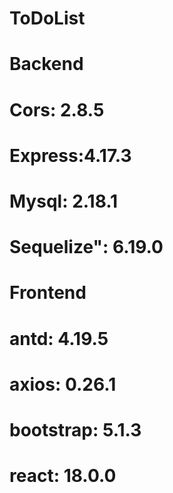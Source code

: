 # ToDoList

# Backend
# Cors: 2.8.5
# Express:4.17.3
# Mysql: 2.18.1
# Sequelize": 6.19.0

# Frontend
# antd: 4.19.5
# axios: 0.26.1
# bootstrap: 5.1.3
# react: 18.0.0
